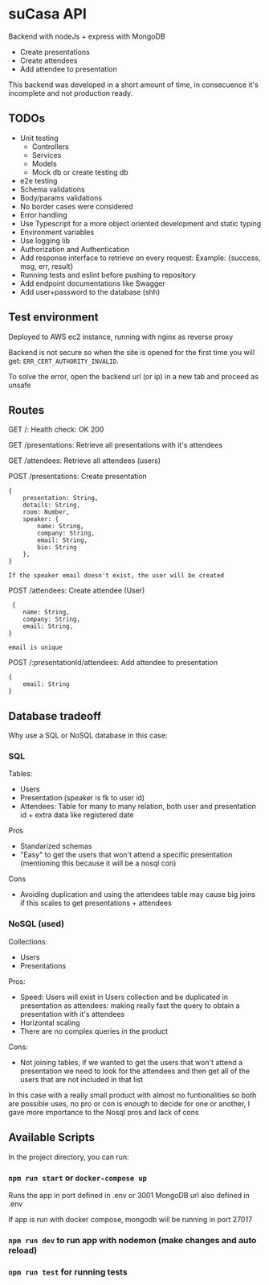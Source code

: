 # suCasa API

Backend with nodeJs + express with MongoDB
- Create presentations
- Create attendees
- Add attendee to presentation

This backend was developed in a short amount of time, in consecuence it's incomplete and not production ready.

## TODOs
- Unit testing
    - Controllers
    - Services
    - Models
    - Mock db or create testing db
- e2e testing
- Schema validations
- Body/params validations
- No border cases were considered
- Error handling
- Use Typescript for a more object oriented development and static typing
- Environment variables
- Use logging lib
- Authorization and Authentication
- Add response interface to retrieve on every request: Example: {success, msg, err, result}
- Running tests and eslint before pushing to repository
- Add endpoint documentations like Swagger
- Add user+password to the database (shh)

## Test environment
Deployed to AWS ec2 instance, running with nginx as reverse proxy

Backend is not secure so when the site is opened for the first time you will get: `ERR_CERT_AUTHORITY_INVALID`. 

To solve the error, open the backend url (or ip) in a new tab and proceed as unsafe

## Routes
GET /: Health check: OK 200

GET /presentations: Retrieve all presentations with it's attendees

GET /attendees: Retrieve all attendees (users)

POST /presentations: Create presentation 

```
{
    presentation: String,
    details: String,
    room: Number,
    speaker: {
        name: String,
        company: String,
        email: String,
        bio: String
    },
}

If the speaker email doesn't exist, the user will be created 
```

POST /attendees: Create attendee (User)

```
 {
    name: String,
    company: String,
    email: String,
}

email is unique
```

POST /:presentationId/attendees: Add attendee to presentation

```
{
    email: String
}
```


## Database tradeoff

Why use a SQL or NoSQL database in this case:

### SQL
Tables:
- Users
- Presentation (speaker is fk to user id)
- Attendees: Table for many to many relation, both user and presentation id + extra data like registered date

Pros
- Standarized schemas
- "Easy" to get the users that won't attend a specific presentation (mentioning this because it will be a nosql con)

Cons
- Avoiding duplication and using the attendees table may cause big joins if this scales to get presentations + attendees 

### NoSQL (used)
Collections:
- Users
- Presentations

Pros:
- Speed: Users will exist in Users collection and be duplicated in presentation as attendees: making really fast the query to obtain a presentation with it's attendees
- Horizontal scaling
- There are no complex queries in the product

Cons:
- Not joining tables, if we wanted to get the users that won't attend a presentation we need to look for the attendees and then get all of the users that are not included in that list

In this case with a really small product with almost no funtionalities so both are possible uses, no pro or con is enough to decide for one or another, I gave more importance to the Nosql pros and lack of cons

## Available Scripts

In the project directory, you can run:

### `npm run start` or `docker-compose up`

Runs the app in port defined in .env or 3001
MongoDB url also defined in .env

If app is run with docker compose, mongodb will be running in port 27017

### `npm run dev` to run app with nodemon (make changes and auto reload)

### `npm run test` for running tests


